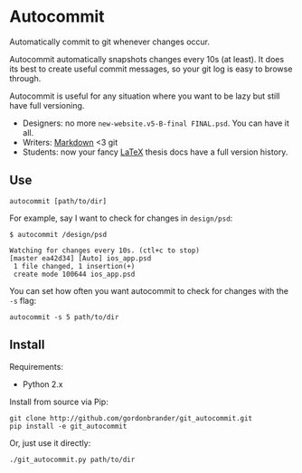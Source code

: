 Autocommit
==========

Automatically commit to git whenever changes occur.

Autocommit automatically snapshots changes every 10s (at least). It does its best to create useful commit messages, so your git log is easy to browse through.

Autocommit is useful for any situation where you want to be lazy but still have
full versioning.

- Designers: no more `new-website.v5-B-final FINAL.psd`. You can have it all.
- Writers: [Markdown](https://ia.net/writer) <3 git
- Students: now your fancy [LaTeX](http://www.latex-project.org/) thesis docs have a full version history.


Use
---

```cli
autocommit [path/to/dir]
```

For example, say I want to check for changes in `design/psd`:

```cli
$ autocommit /design/psd

Watching for changes every 10s. (ctl+c to stop)
[master ea42d34] [Auto] ios_app.psd
 1 file changed, 1 insertion(+)
 create mode 100644 ios_app.psd
```

You can set how often you want autocommit to check for changes with the `-s` flag:

```cli
autocommit -s 5 path/to/dir
```


Install
-------

Requirements:

- Python 2.x

Install from source via Pip:

```cli
git clone http://github.com/gordonbrander/git_autocommit.git
pip install -e git_autocommit
```

Or, just use it directly:

```cli
./git_autocommit.py path/to/dir
```